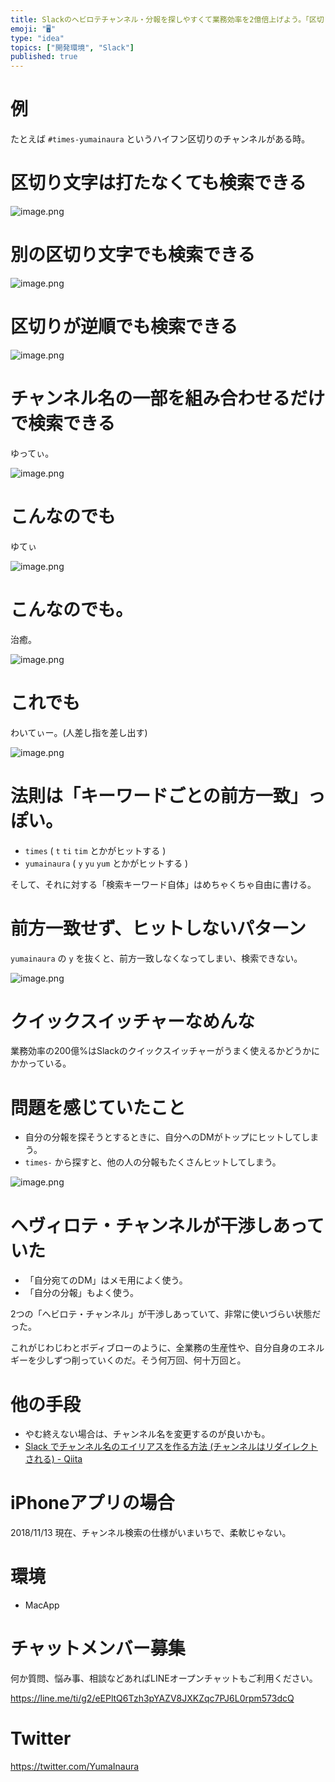 ```yaml
---
title: Slackのヘビロテチャンネル・分報を探しやすくて業務効率を2億倍上げよう。「区切り文字のあるチャンネル」は「キーワードごとの前方一致」で自
emoji: "🖥"
type: "idea"
topics: ["開発環境", "Slack"]
published: true
---
```


# 例

たとえば `#times-yumainaura` というハイフン区切りのチャンネルがある時。

# 区切り文字は打たなくても検索できる

![image.png](https://qiita-image-store.s3.amazonaws.com/0/89618/0d4d841b-648a-73b9-2937-2eccbc60619d.png)


# 別の区切り文字でも検索できる

![image.png](https://qiita-image-store.s3.amazonaws.com/0/89618/87e190af-08d9-9210-8ddb-37ec8fdc2f32.png)

# 区切りが逆順でも検索できる

![image.png](https://qiita-image-store.s3.amazonaws.com/0/89618/6e3ab54b-d336-c32a-a24d-de3b79e3d004.png)

# チャンネル名の一部を組み合わせるだけで検索できる

ゆってぃ。

![image.png](https://qiita-image-store.s3.amazonaws.com/0/89618/a685e133-04b0-9c27-2f32-8a958efe9434.png)

# こんなのでも

ゆてぃ

![image.png](https://qiita-image-store.s3.amazonaws.com/0/89618/efc6c81d-e5cd-0310-7d5e-5a711ca6ef10.png)

# こんなのでも。

治癒。

![image.png](https://qiita-image-store.s3.amazonaws.com/0/89618/9196ecf5-556a-3b5e-4103-98e0dcb3ec30.png)

# これでも

わいてぃー。(人差し指を差し出す)

![image.png](https://qiita-image-store.s3.amazonaws.com/0/89618/a23c800d-71f8-f0fb-ee17-ebadb856c295.png)


# 法則は「キーワードごとの前方一致」っぽい。

- `times` ( `t` `ti` `tim` とかがヒットする )
- `yumainaura` ( `y` `yu` `yum` とかがヒットする )

そして、それに対する「検索キーワード自体」はめちゃくちゃ自由に書ける。

# 前方一致せず、ヒットしないパターン

`yumainaura` の `y` を抜くと、前方一致しなくなってしまい、検索できない。

![image.png](https://qiita-image-store.s3.amazonaws.com/0/89618/07d78e12-95c5-df0c-b733-0c8c0bb1c25e.png)


# クイックスイッチャーなめんな

業務効率の200億%はSlackのクイックスイッチャーがうまく使えるかどうかにかかっている。

# 問題を感じていたこと

- 自分の分報を探そうとするときに、自分へのDMがトップにヒットしてしまう。
- `times-` から探すと、他の人の分報もたくさんヒットしてしまう。

![image.png](https://qiita-image-store.s3.amazonaws.com/0/89618/1effb39b-0a7e-971c-3df5-801ba5743a4c.png)



# ヘヴィロテ・チャンネルが干渉しあっていた

- 「自分宛てのDM」はメモ用によく使う。
- 「自分の分報」もよく使う。

2つの「ヘビロテ・チャンネル」が干渉しあっていて、非常に使いづらい状態だった。

これがじわじわとボディブローのように、全業務の生産性や、自分自身のエネルギーを少しずつ削っていくのだ。そう何万回、何十万回と。

# 他の手段

- やむ終えない場合は、チャンネル名を変更するのが良いかも。
- [Slack でチャンネル名のエイリアスを作る方法 (チャンネルはリダイレクトされる) - Qiita](https://qiita.com/YumaInaura/items/fb5f6c8330f106b7a86a)

# iPhoneアプリの場合

2018/11/13 現在、チャンネル検索の仕様がいまいちで、柔軟じゃない。


# 環境

- MacApp








<!-- Update From Qiita API -->

# チャットメンバー募集


何か質問、悩み事、相談などあればLINEオープンチャットもご利用ください。

https://line.me/ti/g2/eEPltQ6Tzh3pYAZV8JXKZqc7PJ6L0rpm573dcQ





# Twitter


https://twitter.com/YumaInaura


<!-- Update From Qiita API -->


